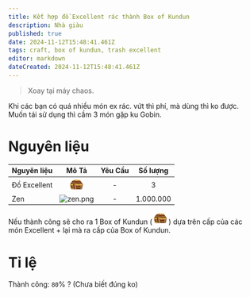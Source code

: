 ```yaml
---
title: Kết hợp đồ Excellent rác thành Box of Kundun
description: Nhà giàu
published: true
date: 2024-11-12T15:48:41.461Z
tags: craft, box of kundun, trash excellent
editor: markdown
dateCreated: 2024-11-12T15:48:41.461Z
---
```


> Xoay tại máy chaos.

 Khi các bạn có quá nhiều món ex rác. vứt thì phí, mà dùng thì ko được. Muốn tái sử dụng thì cầm 3 món gặp ku Gobin.

# Nguyên liệu

| Nguyên liệu | Mô Tả | Yêu Cầu | Số lượng |
|:------------|:----:|:--------:|:---------:|
| Đồ Excellent | ![box_kundun.png](/assets/box_kundun.png) | - | 3 |
| Zen | ![zen.png](https://mu0rs.com/item_images/14/15.gif) | - | 1.000.000 |

Nếu thành công sẽ cho ra 1 Box of Kundun (![box_kundun.png](/assets/box_kundun.png)) dựa trên cấp của các món Excellent + lại mà ra cấp của Box of Kundun.

# Tỉ lệ

Thành công: `80`% ? (Chưa biết đúng ko) 